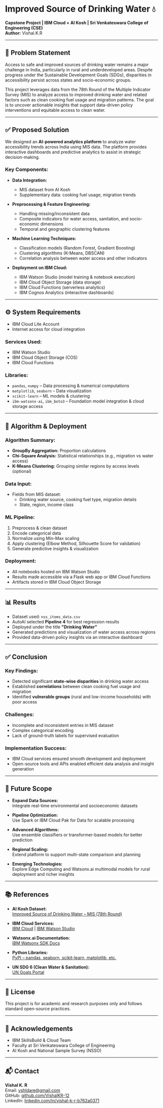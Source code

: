 # Improved Source of Drinking Water 💧
**Capstone Project | IBM Cloud + AI Kosh | Sri Venkateswara College of Engineering (CSE)**  
**Author:** Vishal.K.R

---

## 📌 Problem Statement

Access to safe and improved sources of drinking water remains a major challenge in India, particularly in rural and underdeveloped areas. Despite progress under the Sustainable Development Goals (SDGs), disparities in accessibility persist across states and socio-economic groups.

This project leverages data from the 78th Round of the Multiple Indicator Survey (MIS) to analyze access to improved drinking water and related factors such as clean cooking fuel usage and migration patterns. The goal is to uncover actionable insights that support data-driven policy interventions and equitable access to clean water.

---

## ✅ Proposed Solution

We designed an **AI-powered analytics platform** to analyze water accessibility trends across India using MIS data. The platform provides interactive dashboards and predictive analytics to assist in strategic decision-making.

### Key Components:
- **Data Integration:**  
  - MIS dataset from AI Kosh  
  - Supplementary data: cooking fuel usage, migration trends

- **Preprocessing & Feature Engineering:**  
  - Handling missing/inconsistent data  
  - Composite indicators for water access, sanitation, and socio-economic dimensions  
  - Temporal and geographic clustering features

- **Machine Learning Techniques:**  
  - Classification models (Random Forest, Gradient Boosting)  
  - Clustering algorithms (K-Means, DBSCAN)  
  - Correlation analysis between water access and other indicators

- **Deployment on IBM Cloud:**  
  - IBM Watson Studio (model training & notebook execution)  
  - IBM Cloud Object Storage (data storage)  
  - IBM Cloud Functions (serverless analytics)  
  - IBM Cognos Analytics (interactive dashboards)

---

## ⚙️ System Requirements

- IBM Cloud Lite Account  
- Internet access for cloud integration

### Services Used:
- IBM Watson Studio  
- IBM Cloud Object Storage (COS)  
- IBM Cloud Functions

### Libraries:
- `pandas`, `numpy` – Data processing & numerical computations  
- `matplotlib`, `seaborn` – Data visualization  
- `scikit-learn` – ML models & clustering  
- `ibm-watsonx-ai`, `ibm_boto3` – Foundation model integration & cloud storage access

---

## 🧠 Algorithm & Deployment

### Algorithm Summary:
- **GroupBy Aggregation:** Proportion calculations
- **Chi-Square Analysis:** Statistical relationships (e.g., migration vs water access)
- **K-Means Clustering:** Grouping similar regions by access levels (optional)

### Data Input:
- Fields from MIS dataset:  
  - Drinking water source, cooking fuel type, migration details  
  - State, region, income class

### ML Pipeline:
1. Preprocess & clean dataset  
2. Encode categorical data  
3. Normalize using Min-Max scaling  
4. Apply clustering (Elbow Method, Silhouette Score for validation)  
5. Generate predictive insights & visualization

### Deployment:
- All notebooks hosted on IBM Watson Studio  
- Results made accessible via a Flask web app or IBM Cloud Functions  
- Artifacts stored in IBM Cloud Object Storage

---

## 📊 Results

- Dataset used: `nss_items_data.csv`  
- AutoAI selected **Pipeline 4** for best regression results  
- Deployed under the title **"Drinking Water"**  
- Generated predictions and visualization of water access across regions  
- Provided data-driven policy insights via an interactive dashboard

---

## ✅ Conclusion

### Key Findings:
- Detected significant **state-wise disparities** in drinking water access  
- Established **correlations** between clean cooking fuel usage and migration  
- Identified **vulnerable groups** (rural and low-income households) with poor access

### Challenges:
- Incomplete and inconsistent entries in MIS dataset  
- Complex categorical encoding  
- Lack of ground-truth labels for supervised evaluation

### Implementation Success:
- IBM Cloud services ensured smooth development and deployment  
- Open-source tools and APIs enabled efficient data analysis and insight generation

---

## 🚀 Future Scope

- **Expand Data Sources:**  
  Integrate real-time environmental and socioeconomic datasets

- **Pipeline Optimization:**  
  Use Spark or IBM Cloud Pak for Data for scalable processing

- **Advanced Algorithms:**  
  Use ensemble classifiers or transformer-based models for better prediction

- **Regional Scaling:**  
  Extend platform to support multi-state comparison and planning

- **Emerging Technologies:**  
  Explore Edge Computing and Watsonx.ai multimodal models for rural deployment and richer insights

---

## 📚 References

- **AI Kosh Dataset:**  
  [Improved Source of Drinking Water – MIS (78th Round)](https://aikosh.indiaai.gov.in/web/datasets/details/improved_source_of_drinking_water_multiple_indicator_survey_78th_round.html)

- **IBM Cloud Services:**  
  [IBM Cloud](https://cloud.ibm.com) | [IBM Watson Studio](https://dataplatform.cloud.ibm.com)

- **Watsonx.ai Documentation:**  
  [IBM Watsonx SDK Docs](https://ibm.github.io/watsonx-ai)

- **Python Libraries:**  
  [PyPI – pandas, seaborn, scikit-learn, matplotlib, etc.](https://pypi.org)

- **UN SDG 6 (Clean Water & Sanitation):**  
  [UN Goals Portal](https://sdgs.un.org/goals/goal6)

---

## 🏁 License

This project is for academic and research purposes only and follows standard open-source practices.

---

## 🙏 Acknowledgements

- IBM SkillsBuild & Cloud Team  
- Faculty at Sri Venkateswara College of Engineering  
- AI Kosh and National Sample Survey (NSSO)

---

## 📬 Contact

**Vishal K. R**  
Email: [vshldare@gmail.com](mailto:vshldare@gmail.com)  
GitHub: [github.com/VishalKR-12](https://github.com/VishalKR-12)  
LinkedIn: [linkedin.com/in/vishal-k-r-b762a0371](https://www.linkedin.com/in/vishal-k-r-b762a0371)

